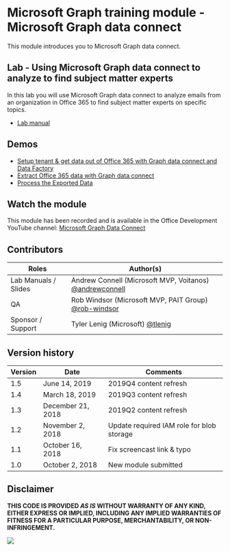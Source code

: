 # Microsoft Graph training module - Microsoft Graph data connect

This module introduces you to Microsoft Graph data connect.

## Lab - Using Microsoft Graph data connect to analyze to find subject matter experts

In this lab you will use Microsoft Graph data connect to analyze emails from an organization in Office 365 to find subject matter experts on specific topics.

- [Lab manual](./Lab.md)

## Demos

- [Setup tenant & get data out of Office 365 with Graph data connect and Data Factory](./Demos/01-setup)
- [Extract Office 365 data with Graph data connect](./Demos/02-extract)
- [Process the Exported Data](./Demos/03-app)

## Watch the module

This module has been recorded and is available in the Office Development YouTube channel: [Microsoft Graph Data Connect](https://www.youtube.com/watch?v=p6wnd-dAKZ8)

## Contributors

|        Roles         |                                       Author(s)                                       |
| -------------------- | ------------------------------------------------------------------------------------- |
| Lab Manuals / Slides | Andrew Connell (Microsoft MVP, Voitanos) [@andrewconnell](//github.com/andrewconnell) |
| QA                   | Rob Windsor (Microsoft MVP, PAIT Group) [@rob-windsor](//github.com/rob-windsor)      |
| Sponsor / Support    | Tyler Lenig (Microsoft) [@tlenig](//github.com/tlenig)                                |

## Version history

| Version |       Date        |                 Comments                  |
| ------- | ----------------- | ----------------------------------------- |
| 1.5     | June 14, 2019     | 2019Q4 content refresh                    |
| 1.4     | March 18, 2019    | 2019Q3 content refresh                    |
| 1.3     | December 21, 2018 | 2019Q2 content refresh                    |
| 1.2     | November 2, 2018  | Update required IAM role for blob storage |
| 1.1     | October 16, 2018  | Fix screencast link & typo                |
| 1.0     | October 2, 2018   | New module submitted                      |

## Disclaimer

**THIS CODE IS PROVIDED _AS IS_ WITHOUT WARRANTY OF ANY KIND, EITHER EXPRESS OR IMPLIED, INCLUDING ANY IMPLIED WARRANTIES OF FITNESS FOR A PARTICULAR PURPOSE, MERCHANTABILITY, OR NON-INFRINGEMENT.**

<img src="https://telemetry.sharepointpnp.com/msgraph-training-dataconnect" />
